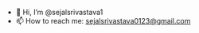 - 👋 Hi, I’m @sejalsrivastava1
- 📫 How to reach me: sejalsrivastava0123@gmail.com

<!---
sejalsrivastava1/sejalsrivastava1 is a ✨ special ✨ repository because its `README.md` (this file) appears on your GitHub profile.
You can click the Preview link to take a look at your changes.
--->
